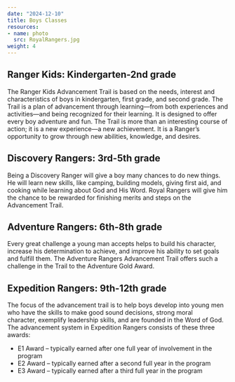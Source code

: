 ```yaml
---
date: "2024-12-10"
title: Boys Classes
resources:
- name: photo
  src: RoyalRangers.jpg
weight: 4
---
```


## Ranger Kids: Kindergarten-2nd grade

The Ranger Kids Advancement Trail is based on the needs, interest and characteristics of boys in kindergarten, first grade, and second grade. The Trail is a plan of advancement through learning—from both experiences and activities—and being recognized for their learning. It is designed to offer every boy adventure and fun. The Trail is more than an interesting course of action; it is a new experience—a new achievement. It is a Ranger’s opportunity to grow through new abilities, knowledge, and desires.

## Discovery Rangers: 3rd-5th grade

Being a Discovery Ranger will give a boy many chances to do new things. He will learn new skills, like camping, building models, giving first aid, and cooking while learning about God and His Word. Royal Rangers will give him the chance to be rewarded for finishing merits and steps on the Advancement Trail.

## Adventure Rangers: 6th-8th grade

Every great challenge a young man accepts helps to build his character, increase his determination to achieve, and improve his ability to set goals and fulfill them. The Adventure Rangers Advancement Trail offers such a challenge in the Trail to the Adventure Gold Award.

## Expedition Rangers: 9th-12th grade

The focus of the advancement trail is to help boys develop into young men who have the skills to make good sound decisions, strong moral character, exemplify leadership skills, and are founded in the Word of God.  The advancement system in Expedition Rangers consists of these three awards:

-   E1 Award – typically earned after one full year of involvement in the program
-   E2 Award – typically earned after a second full year in the program
-   E3 Award – typically earned after a third full year in the program